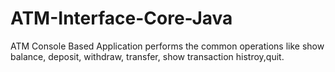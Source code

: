 # ATM-Interface-Core-Java
ATM Console Based Application performs the common operations like show balance, deposit, withdraw, transfer, show transaction histroy,quit.
